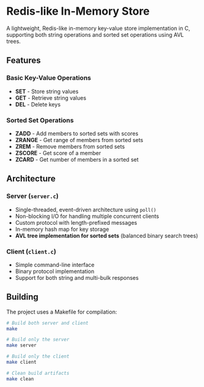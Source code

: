 # Redis-like In-Memory Store

A lightweight, Redis-like in-memory key-value store implementation in C, supporting both string operations and sorted set operations using AVL trees.

## Features

### Basic Key-Value Operations
- **SET** - Store string values
- **GET** - Retrieve string values  
- **DEL** - Delete keys

### Sorted Set Operations
- **ZADD** - Add members to sorted sets with scores
- **ZRANGE** - Get range of members from sorted sets
- **ZREM** - Remove members from sorted sets
- **ZSCORE** - Get score of a member
- **ZCARD** - Get number of members in a sorted set

## Architecture

### Server (`server.c`)
- Single-threaded, event-driven architecture using `poll()`
- Non-blocking I/O for handling multiple concurrent clients
- Custom protocol with length-prefixed messages
- In-memory hash map for key storage
- **AVL tree implementation for sorted sets** (balanced binary search trees)

### Client (`client.c`)
- Simple command-line interface
- Binary protocol implementation
- Support for both string and multi-bulk responses

## Building

The project uses a Makefile for compilation:

```bash
# Build both server and client
make

# Build only the server
make server

# Build only the client
make client

# Clean build artifacts
make clean
